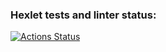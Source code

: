 ### Hexlet tests and linter status:
[![Actions Status](https://github.com/margo-yunanova/layout-designer-project-58/workflows/hexlet-check/badge.svg)](https://github.com/margo-yunanova/layout-designer-project-58/actions)